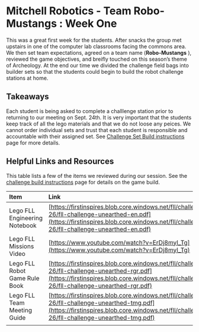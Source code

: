 # Mitchell Robotics - Team Robo-Mustangs : Week One

This was a great first week for the students. After snacks the group met upstairs in one of the computer lab classrooms facing the commons area. We then set team expectations, agreed on a team name (**Robo-Mustangs** ), reviewed the game objectives, and breifly touched on this season’s theme of  Archeology. At the end our time we divided the challenge field bags into builder sets so that the students could begin to build the robot challenge stations at home.

## Takeaways

Each student is being asked to complete a challlenge station prior to returning to our meeting on Sept. 24th. It is very important that the students keep track of all the lego materials and that we do not loose any peices. We cannot order individual sets and trust that each student is responsible and accountable with their assigned set. See [Challenge Set Build instructions](https://github.com/ccruiser/mitchell-lego-education-spike/blob/main/Lego-Challenge/Challenge%20Base%20Set%20Instrucutions.md) page for more details.

## Helpful Links and Resources

This table lists a few of the items we reviewed during our session. See the [challenge build instructions](https://github.com/ccruiser/mitchell-lego-education-spike/blob/main/Lego-Challenge/Challenge%20Base%20Set%20Instrucutions.md) page for details on the game build.


| Item                          | Link                                                                                                                                                                                                   |
| :------------------------------ | :------------------------------------------------------------------------------------------------------------------------------------------------------------------------------------------------------- |
| Lego FLL Engineering Notebook | [https://firstinspires.blob.core.windows.net/fll/challenge/2025-26/fll-challenge-unearthed-en.pdf](https://firstinspires.blob.core.windows.net/fll/challenge/2025-26/fll-challenge-unearthed-en.pdf)   |
| Lego FLL Missions Video       | [https://www.youtube.com/watch?v=ErDj8myI_Tg](https://www.youtube.com/watch?v=ErDj8myI_Tg)                                                                                                             |
| Lego FLL Robot Game Rule Book | [https://firstinspires.blob.core.windows.net/fll/challenge/2025-26/fll-challenge-unearthed-rgr.pdf](https://firstinspires.blob.core.windows.net/fll/challenge/2025-26/fll-challenge-unearthed-rgr.pdf) |
| Lego FLL Team Meeting Guide   | [https://firstinspires.blob.core.windows.net/fll/challenge/2025-26/fll-challenge-unearthed-tmg.pdf](https://firstinspires.blob.core.windows.net/fll/challenge/2025-26/fll-challenge-unearthed-tmg.pdf) |
|                               |                                                                                                                                                                                                        |
